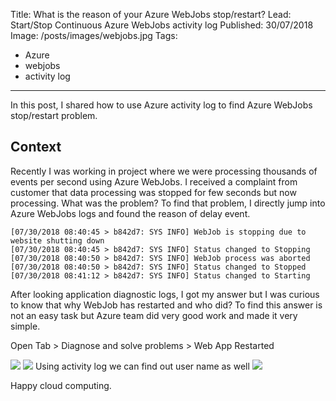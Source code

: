 Title: What is the reason of your Azure WebJobs stop/restart?
Lead: Start/Stop Continuous Azure WebJobs activity log
Published: 30/07/2018
Image: /posts/images/webjobs.jpg
Tags:
  - Azure
  - webjobs
  - activity log
---
In this post, I shared how to use Azure activity log to find Azure WebJobs stop/restart problem.
## Context

Recently I was working in project where we were processing thousands of events per second using Azure WebJobs. I received a complaint from customer that data processing was stopped for few seconds but now processing.
What was the problem?
To find that problem, I directly jump into Azure WebJobs logs and found the reason of delay event.
```
[07/30/2018 08:40:45 > b842d7: SYS INFO] WebJob is stopping due to website shutting down
[07/30/2018 08:40:45 > b842d7: SYS INFO] Status changed to Stopping
[07/30/2018 08:40:50 > b842d7: SYS INFO] WebJob process was aborted
[07/30/2018 08:40:50 > b842d7: SYS INFO] Status changed to Stopped
[07/30/2018 08:41:12 > b842d7: SYS INFO] Status changed to Starting
```

After looking application diagnostic logs, I got my answer but I was curious to know that why WebJob has restarted and who did? To find this answer is not an easy task but Azure team did very good work and made it very simple.

Open Tab > Diagnose and solve problems > Web App Restarted

<img src="/posts/images/webjobs-diagnose.jpg" class="img-fluid centered-img">
<img src="/posts/images/webjobs-diagnose-detail.jpg" class="img-fluid centered-img">
Using activity log we can find out user name as well
<img src="/posts/images/webjobs-activitylog.jpg" class="img-fluid centered-img">

Happy cloud computing.
